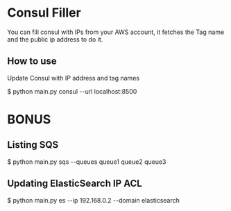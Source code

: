 Consul Filler
===

You can fill consul with IPs from your AWS account, it fetches the Tag name and the public ip address to do it.

How to use
---

Update Consul with IP address and tag names

$ python main.py consul --url localhost:8500


BONUS
===

Listing SQS
---

$ python main.py sqs --queues queue1 queue2 queue3


Updating ElasticSearch IP ACL
---

$ python main.py es --ip 192.168.0.2 --domain elasticsearch
